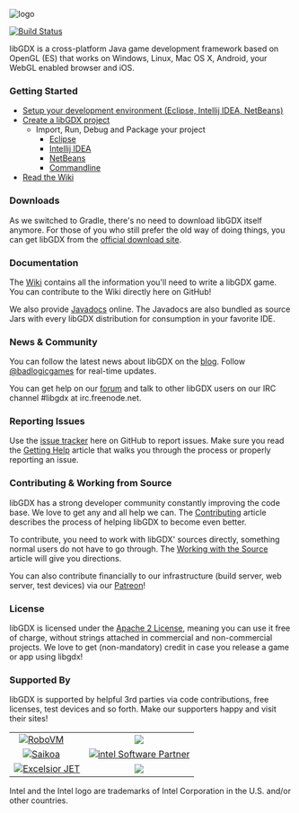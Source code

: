 ![logo](http://libgdx.badlogicgames.com/img/logo.png)

[![Build Status](http://144.76.220.132:8080/buildStatus/icon?job=libgdx&.png)](http://144.76.220.132:8080/job/libgdx/)

libGDX is a cross-platform Java game development framework based on 
OpenGL (ES) that works on Windows, Linux, Mac OS X, Android, your
WebGL enabled browser and iOS.

### Getting Started
  * [Setup your development environment (Eclipse, Intellij IDEA, NetBeans)](https://github.com/libgdx/libgdx/wiki/Setting-up-your-Development-Environment-%28Eclipse%2C-Intellij-IDEA%2C-NetBeans%29)
  * [Create a libGDX project](https://github.com/libgdx/libgdx/wiki/Project-Setup-Gradle)
    * Import, Run, Debug and Package your project
      * [Eclipse](https://github.com/libgdx/libgdx/wiki/Gradle-and-Eclipse)
      * [Intellij IDEA](https://github.com/libgdx/libgdx/wiki/Gradle-and-Intellij-IDEA)
      * [NetBeans](https://github.com/libgdx/libgdx/wiki/Gradle-and-NetBeans)
      * [Commandline](https://github.com/libgdx/libgdx/wiki/Gradle-on-the-Commandline)
  * [Read the Wiki](https://github.com/libgdx/libgdx/wiki)

### Downloads
As we switched to Gradle, there's no need to download libGDX itself anymore. For those of you who still prefer the old way of doing things, you can get libGDX from the [official download site](http://libgdx.badlogicgames.com/download.html).

### Documentation
The [Wiki](https://github.com/libgdx/libgdx/wiki) contains all the information you'll need to write a 
libGDX game. You can contribute to the Wiki directly here on GitHub!

We also provide [Javadocs](http://libgdx.badlogicgames.com/nightlies/docs/api/) online. The Javadocs are
also bundled as source Jars with every libGDX distribution for consumption in your favorite IDE.

### News & Community
You can follow the latest news about libGDX on the [blog](http://www.badlogicgames.com). Follow
[@badlogicgames](https://twitter.com/badlogicgames) for real-time updates.

You can get help on our [forum](http://badlogicgames.com/forum/) and talk to other libGDX 
users on our IRC channel #libgdx at irc.freenode.net.

### Reporting Issues
Use the [issue tracker](https://github.com/libgdx/libgdx/issues?page=1&state=open) here on GitHub to report issues. Make sure you read the 
[Getting Help](https://github.com/libgdx/libgdx/wiki/Getting-help) article that walks you through
the process or properly reporting an issue.

### Contributing & Working from Source
libGDX has a strong developer community constantly improving the code base. We love to
get any and all help we can. The [Contributing](https://github.com/libgdx/libgdx/wiki/Contributing) 
article describes the process of helping libGDX to become even better.

To contribute, you need to work with libGDX' sources directly, something normal users do not
have to go through. The [Working with the Source](https://github.com/libgdx/libgdx/wiki/Running-demos-%26-tests)
article will give you directions.

You can also contribute financially to our infrastructure (build server, web server, test devices) via our [Patreon](http://patreon.com/libgdx)!

### License
libGDX is licensed under the [Apache 2 License](http://www.apache.org/licenses/LICENSE-2.0.html), meaning you
can use it free of charge, without strings attached in commercial and non-commercial projects. We love to
get (non-mandatory) credit in case you release a game or app using libgdx!

### Supported By
libGDX is supported by helpful 3rd parties via code contributions, free licenses, test devices and so forth. Make our supporters happy and visit their sites!

<table>
<tr>
<td style="text-align: center;"><a href="http://bit.ly/robovmgdx"><img style="margin-right:20px" src="http://libgdx.badlogicgames.com/img/robovm.png" alt="RoboVM" /></a></td>
<td style="text-align: center;"><a href="http://bit.ly/spinegdx"><img src="http://libgdx.badlogicgames.com/img/spine.png"></a></td>
</tr>

<tr>
<td style="text-align: center;"><a href="http://bit.ly/saikoagdx"><img style="margin-right:20px" src="http://libgdx.badlogicgames.com/img/saikoa.png" alt="Saikoa" /></a></td>
<td style="text-align: center;"><a href="http://bit.ly/intelgdx"><img src="http://libgdx.badlogicgames.com/img/intel.png" alt="intel Software Partner" /></a></td>
</tr>

<tr>
<td style="text-align: center;"><a href="http://bit.ly/jetblog"><img src="http://libgdx.badlogicgames.com/img/excelsior.png" alt="Excelsior JET"></a></td>
<td style="text-align: center;"><a href="http://bit.ly/1jPafEE"><img src="http://libgdx.badlogicgames.com/img/nextpeer.png"></a></td>
</tr>
</table>

Intel and the Intel logo are trademarks of Intel Corporation in the U.S. and/or other countries.
